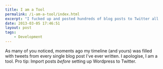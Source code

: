 ```yaml
---
title: I am a Tool
permalink: /i-am-a-tool/index.html
excerpt: "I fucked up and posted hundreds of blog posts to Twitter all at once"
date: 2013-03-05 17:46:51
layout: post
tags:
    - Development
---
```


As many of you noticed, moments ago my timeline (and yours) was filled with tweets from every single blog post I've ever written. I apologise, I am a tool. Pro tip: Import posts _before_ setting up Wordpress to Twitter.
